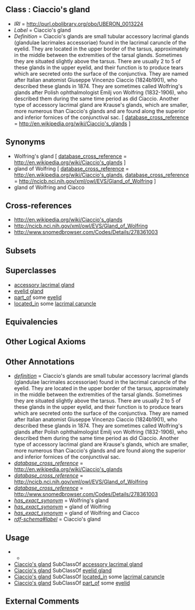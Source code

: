 
## Class : Ciaccio's gland

 * *IRI* = http://purl.obolibrary.org/obo/UBERON_0013224
 * *Label* = Ciaccio's gland
 * *Definition* = Ciaccio's glands are small tubular accessory lacrimal glands (glandulae lacrimales accessoriae) found in the lacrimal caruncle of the eyelid. They are located in the upper border of the tarsus, approximately in the middle between the extremities of the tarsal glands. Sometimes they are situated slightly above the tarsus. There are usually 2 to 5 of these glands in the upper eyelid, and their function is to produce tears which are secreted onto the surface of the conjunctiva. They are named after Italian anatomist Giuseppe Vincenzo Ciaccio (1824b1901), who described these glands in 1874. They are sometimes called Wolfring's glands after Polish ophthalmologist Emilj von Wolfring (1832-1906), who described them during the same time period as did Ciaccio. Another type of accessory lacrimal gland are Krause's glands, which are smaller, more numerous than Ciaccio's glands and are found along the superior and inferior fornices of the conjunctival sac. [ [database_cross_reference](../../ef/oboInOwl#hasDbXref.md) = http://en.wikipedia.org/wiki/Ciaccio's_glands ]

## Synonyms

 * Wolfring's gland [ [database_cross_reference](../../ef/oboInOwl#hasDbXref.md) = http://en.wikipedia.org/wiki/Ciaccio's_glands ]
 * gland of Wolfring [ [database_cross_reference](../../ef/oboInOwl#hasDbXref.md) = http://en.wikipedia.org/wiki/Ciaccio's_glands, [database_cross_reference](../../ef/oboInOwl#hasDbXref.md) = http://ncicb.nci.nih.gov/xml/owl/EVS/Gland_of_Wolfring ]
 * gland of Wolfring and Ciacco

## Cross-references

 * http://en.wikipedia.org/wiki/Ciaccio's_glands
 * http://ncicb.nci.nih.gov/xml/owl/EVS/Gland_of_Wolfring
 * http://www.snomedbrowser.com/Codes/Details/278361003

## Subsets


## Superclasses

 * [accessory lacrimal gland](../../UBERON/26/UBERON_0013226.md)
 * [eyelid gland](../../UBERON/29/UBERON_0013229.md)
 * [part_of](../../BFO/50/BFO_0000050.md) some [eyelid](../../UBERON/11/UBERON_0001711.md)
 * [located_in](../../RO/25/RO_0001025.md) some [lacrimal caruncle](../../UBERON/98/UBERON_0014698.md)

## Equivalencies


## Other Logical Axioms


## Other Annotations

 * *[definition](../../IAO/15/IAO_0000115.md)* = Ciaccio's glands are small tubular accessory lacrimal glands (glandulae lacrimales accessoriae) found in the lacrimal caruncle of the eyelid. They are located in the upper border of the tarsus, approximately in the middle between the extremities of the tarsal glands. Sometimes they are situated slightly above the tarsus. There are usually 2 to 5 of these glands in the upper eyelid, and their function is to produce tears which are secreted onto the surface of the conjunctiva. They are named after Italian anatomist Giuseppe Vincenzo Ciaccio (1824b1901), who described these glands in 1874. They are sometimes called Wolfring's glands after Polish ophthalmologist Emilj von Wolfring (1832-1906), who described them during the same time period as did Ciaccio. Another type of accessory lacrimal gland are Krause's glands, which are smaller, more numerous than Ciaccio's glands and are found along the superior and inferior fornices of the conjunctival sac.
 * *[database_cross_reference](../../ef/oboInOwl#hasDbXref.md)* = http://en.wikipedia.org/wiki/Ciaccio's_glands
 * *[database_cross_reference](../../ef/oboInOwl#hasDbXref.md)* = http://ncicb.nci.nih.gov/xml/owl/EVS/Gland_of_Wolfring
 * *[database_cross_reference](../../ef/oboInOwl#hasDbXref.md)* = http://www.snomedbrowser.com/Codes/Details/278361003
 * *[has_exact_synonym](../../ym/oboInOwl#hasExactSynonym.md)* = Wolfring's gland
 * *[has_exact_synonym](../../ym/oboInOwl#hasExactSynonym.md)* = gland of Wolfring
 * *[has_exact_synonym](../../ym/oboInOwl#hasExactSynonym.md)* = gland of Wolfring and Ciacco
 * *[rdf-schema#label](../../el/rdf-schema#label.md)* = Ciaccio's gland

## Usage

 * -
 * [Ciaccio's gland](../../UBERON/24/UBERON_0013224.md) SubClassOf [accessory lacrimal gland](../../UBERON/26/UBERON_0013226.md)
 * [Ciaccio's gland](../../UBERON/24/UBERON_0013224.md) SubClassOf [eyelid gland](../../UBERON/29/UBERON_0013229.md)
 * [Ciaccio's gland](../../UBERON/24/UBERON_0013224.md) SubClassOf [located_in](../../RO/25/RO_0001025.md) some [lacrimal caruncle](../../UBERON/98/UBERON_0014698.md)
 * [Ciaccio's gland](../../UBERON/24/UBERON_0013224.md) SubClassOf [part_of](../../BFO/50/BFO_0000050.md) some [eyelid](../../UBERON/11/UBERON_0001711.md)

## External Comments

